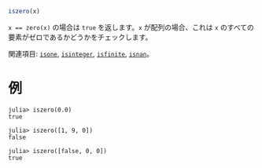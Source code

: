 ```julia
iszero(x)
```

`x == zero(x)` の場合は `true` を返します。`x` が配列の場合、これは `x` のすべての要素がゼロであるかどうかをチェックします。

関連項目: [`isone`](@ref), [`isinteger`](@ref), [`isfinite`](@ref), [`isnan`](@ref)。

# 例

```jldoctest
julia> iszero(0.0)
true

julia> iszero([1, 9, 0])
false

julia> iszero([false, 0, 0])
true
```
